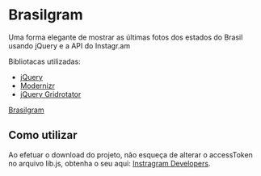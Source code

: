 Brasilgram
===

Uma forma elegante de mostrar as últimas fotos dos estados do Brasil usando jQuery e a API do Instagr.am

Bibliotacas utilizadas:

* [jQuery](http://www.jquery.com/)
* [Modernizr](http://modernizr.com/)
* [jQuery Gridrotator](http://tympanus.net/codrops/2012/08/02/animated-responsive-image-grid/)

[Brasilgram](http://www.pinceladasdaweb.com.br/brasilgram/)


Como utilizar
---

Ao efetuar o download do projeto, não esqueça de alterar o accessToken no arquivo lib.js, obtenha o seu aqui: [Instragram Developers](http://instagram.com/developer/).